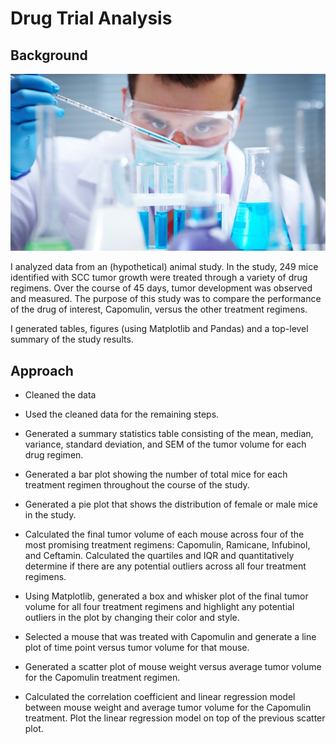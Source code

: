 # Drug Trial Analysis

## Background

![Laboratory](Images/Laboratory.jpg)

I analyzed data from an (hypothetical) animal study. In the study, 249 mice identified with SCC tumor growth were treated through a variety of drug regimens. Over the course of 45 days, tumor development was observed and measured. The purpose of this study was to compare the performance of the drug of interest, Capomulin, versus the other treatment regimens. 

I generated tables, figures (using Matplotlib and Pandas) and a top-level summary of the study results.

## Approach

* Cleaned the data

* Used the cleaned data for the remaining steps.

* Generated a summary statistics table consisting of the mean, median, variance, standard deviation, and SEM of the tumor volume for each drug regimen.

* Generated a bar plot showing the number of total mice for each treatment regimen throughout the course of the study.

* Generated a pie plot that shows the distribution of female or male mice in the study.

* Calculated the final tumor volume of each mouse across four of the most promising treatment regimens: Capomulin, Ramicane, Infubinol, and Ceftamin. Calculated the quartiles and IQR and quantitatively determine if there are any potential outliers across all four treatment regimens.

* Using Matplotlib, generated a box and whisker plot of the final tumor volume for all four treatment regimens and highlight any potential outliers in the plot by changing their color and style.

* Selected a mouse that was treated with Capomulin and generate a line plot of time point versus tumor volume for that mouse.

* Generated a scatter plot of mouse weight versus average tumor volume for the Capomulin treatment regimen.

* Calculated the correlation coefficient and linear regression model between mouse weight and average tumor volume for the Capomulin treatment. Plot the linear regression model on top of the previous scatter plot.
